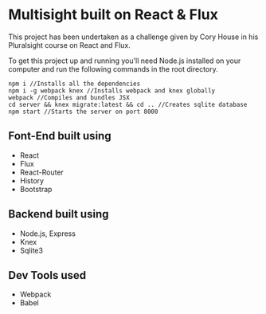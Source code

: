 # Multisight built on React & Flux

This project has been undertaken as a challenge given by Cory House in his Pluralsight
course on React and Flux.

To get this project up and running you'll need Node.js installed on your computer and run
the following commands in the root directory.

```
npm i //Installs all the dependencies
npm i -g webpack knex //Installs webpack and knex globally
webpack //Compiles and bundles JSX
cd server && knex migrate:latest && cd .. //Creates sqlite database
npm start //Starts the server on port 8000
```

## Font-End built using

* React
* Flux
* React-Router
* History
* Bootstrap

## Backend built using

* Node.js, Express
* Knex
* Sqlite3

## Dev Tools used

* Webpack
* Babel